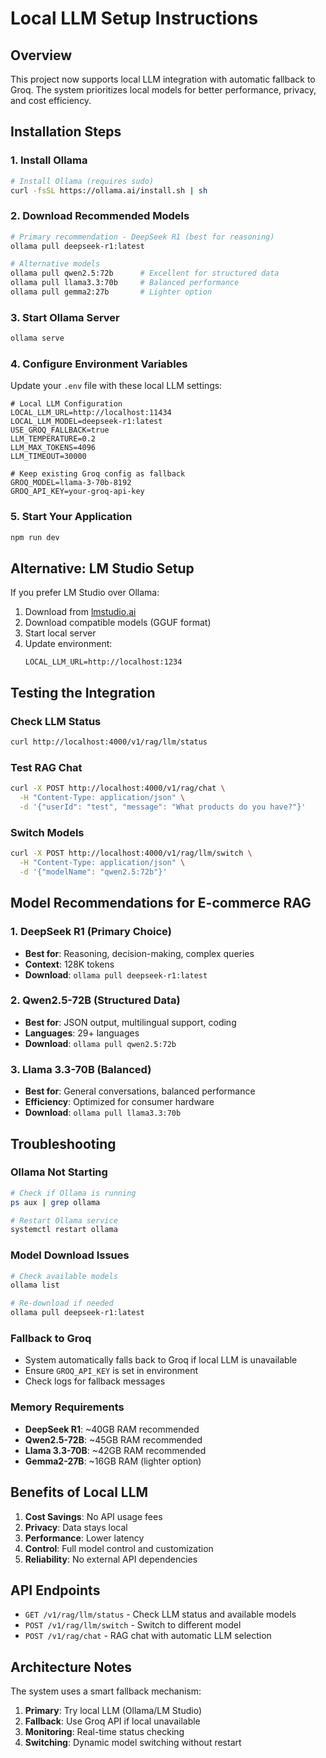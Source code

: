 # Local LLM Setup Instructions

## Overview
This project now supports local LLM integration with automatic fallback to Groq. The system prioritizes local models for better performance, privacy, and cost efficiency.

## Installation Steps

### 1. Install Ollama
```bash
# Install Ollama (requires sudo)
curl -fsSL https://ollama.ai/install.sh | sh
```

### 2. Download Recommended Models
```bash
# Primary recommendation - DeepSeek R1 (best for reasoning)
ollama pull deepseek-r1:latest

# Alternative models
ollama pull qwen2.5:72b      # Excellent for structured data
ollama pull llama3.3:70b     # Balanced performance
ollama pull gemma2:27b       # Lighter option
```

### 3. Start Ollama Server
```bash
ollama serve
```

### 4. Configure Environment Variables
Update your `.env` file with these local LLM settings:

```env
# Local LLM Configuration
LOCAL_LLM_URL=http://localhost:11434
LOCAL_LLM_MODEL=deepseek-r1:latest
USE_GROQ_FALLBACK=true
LLM_TEMPERATURE=0.2
LLM_MAX_TOKENS=4096
LLM_TIMEOUT=30000

# Keep existing Groq config as fallback
GROQ_MODEL=llama-3-70b-8192
GROQ_API_KEY=your-groq-api-key
```

### 5. Start Your Application
```bash
npm run dev
```

## Alternative: LM Studio Setup

If you prefer LM Studio over Ollama:

1. Download from [lmstudio.ai](https://lmstudio.ai/)
2. Download compatible models (GGUF format)
3. Start local server
4. Update environment:
   ```env
   LOCAL_LLM_URL=http://localhost:1234
   ```

## Testing the Integration

### Check LLM Status
```bash
curl http://localhost:4000/v1/rag/llm/status
```

### Test RAG Chat
```bash
curl -X POST http://localhost:4000/v1/rag/chat \
  -H "Content-Type: application/json" \
  -d '{"userId": "test", "message": "What products do you have?"}'
```

### Switch Models
```bash
curl -X POST http://localhost:4000/v1/rag/llm/switch \
  -H "Content-Type: application/json" \
  -d '{"modelName": "qwen2.5:72b"}'
```

## Model Recommendations for E-commerce RAG

### 1. DeepSeek R1 (Primary Choice)
- **Best for**: Reasoning, decision-making, complex queries
- **Context**: 128K tokens
- **Download**: `ollama pull deepseek-r1:latest`

### 2. Qwen2.5-72B (Structured Data)
- **Best for**: JSON output, multilingual support, coding
- **Languages**: 29+ languages
- **Download**: `ollama pull qwen2.5:72b`

### 3. Llama 3.3-70B (Balanced)
- **Best for**: General conversations, balanced performance
- **Efficiency**: Optimized for consumer hardware
- **Download**: `ollama pull llama3.3:70b`

## Troubleshooting

### Ollama Not Starting
```bash
# Check if Ollama is running
ps aux | grep ollama

# Restart Ollama service
systemctl restart ollama
```

### Model Download Issues
```bash
# Check available models
ollama list

# Re-download if needed
ollama pull deepseek-r1:latest
```

### Fallback to Groq
- System automatically falls back to Groq if local LLM is unavailable
- Ensure `GROQ_API_KEY` is set in environment
- Check logs for fallback messages

### Memory Requirements
- **DeepSeek R1**: ~40GB RAM recommended
- **Qwen2.5-72B**: ~45GB RAM recommended  
- **Llama 3.3-70B**: ~42GB RAM recommended
- **Gemma2-27B**: ~16GB RAM (lighter option)

## Benefits of Local LLM

1. **Cost Savings**: No API usage fees
2. **Privacy**: Data stays local
3. **Performance**: Lower latency
4. **Control**: Full model control and customization
5. **Reliability**: No external API dependencies

## API Endpoints

- `GET /v1/rag/llm/status` - Check LLM status and available models
- `POST /v1/rag/llm/switch` - Switch to different model
- `POST /v1/rag/chat` - RAG chat with automatic LLM selection

## Architecture Notes

The system uses a smart fallback mechanism:
1. **Primary**: Try local LLM (Ollama/LM Studio)
2. **Fallback**: Use Groq API if local unavailable
3. **Monitoring**: Real-time status checking
4. **Switching**: Dynamic model switching without restart